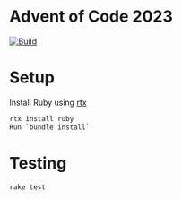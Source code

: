 # Advent of Code 2023

[![Build](https://github.com/Jaxwood/aoc2023/actions/workflows/ci.yaml/badge.svg?branch=main)](https://github.com/Jaxwood/aoc2023/actions/workflows/ci.yaml)

# Setup

Install Ruby using [rtx](https://github.com/jdx/rtx)

```sh
rtx install ruby
Run `bundle install`
```

# Testing

```sh
rake test
```
